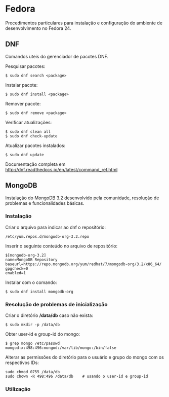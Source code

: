 # Fedora
Procedimentos particulares para instalação e configuração do ambiente de desenvolvimento no Fedora 24.

## DNF
Comandos uteis do gerenciador de pacotes DNF.

Pesquisar pacotes:
```shell
$ sudo dnf search <package>
```

Instalar pacote:
```shell
$ sudo dnf install <package>
```

Remover pacote:
```shell
$ sudo dnf remove <package>
```

Verificar atualizações:
```shell
$ sudo dnf clean all
$ sudo dnf check-update
```

Atualizar pacotes instalados:
```shell
$ sudo dnf update
```

Documentação completa em http://dnf.readthedocs.io/en/latest/command_ref.html


## MongoDB
Instalação do MongoDB 3.2 desenvolvido pela comunidade, resolução de problemas e funcionalidades básicas.

### Instalação

Criar o arquivo para indicar ao dnf o repositório:
```shell
/etc/yum.repos.d/mongodb-org-3.2.repo
```

Inserir o seguinte conteúdo no arquivo de repositório:
```
$[mongodb-org-3.2]
name=MongoDB Repository
baseurl=https://repo.mongodb.org/yum/redhat/7/mongodb-org/3.2/x86_64/
gpgcheck=0
enabled=1
```

Instalar com o comando:
```shell
$ sudo dnf install mongodb-org
```

### Resolução de problemas de inicialização
Criar o diretório **/data/db** caso não exista:
```shell
$ sudo mkdir -p /data/db
```

Obter user-id e group-id do mongo:
```shell
$ grep mongo /etc/passwd
mongod:x:498:496:mongod:/var/lib/mongo:/bin/false
```
Alterar as permissões do diretório para o usuário e grupo do mongo com os respectivos IDs:
```shell
sudo chmod 0755 /data/db
sudo chown -R 498:496 /data/db    # usando o user-id e group-id
```

### Utilização

